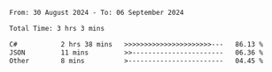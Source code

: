 <!--START_SECTION:waka-->

```txt
From: 30 August 2024 - To: 06 September 2024

Total Time: 3 hrs 3 mins

C#           2 hrs 38 mins   >>>>>>>>>>>>>>>>>>>>>>---   86.13 %
JSON         11 mins         >>-----------------------   06.36 %
Other        8 mins          >------------------------   04.45 %
```

<!--END_SECTION:waka-->
